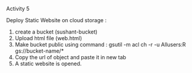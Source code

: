 Activity 5

Deploy Static Website on cloud storage :

1. create a bucket (sushant-bucket)
2. Upload html file (web.html)
3. Make bucket public using command :  gsutil -m acl ch -r -u Allusers:R gs://bucket-name/*
4. Copy the url of object and paste it in new tab 
5. A static website is opened.
